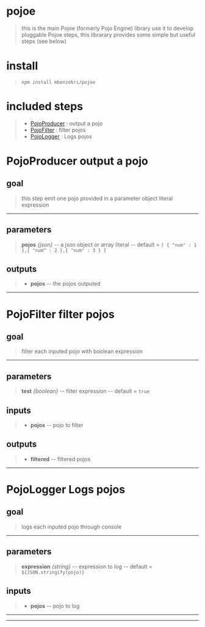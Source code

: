 
# pojoe
>this is the main Pojoe (formerly Pojo Engine) library use it to develop pluggable Pojoe steps, 
 this librarary provides some simple but useful steps (see below)
# install

>`npm install mbenzekri/pojoe`

# included steps 
>- [PojoProducer](#pojoproducer-output-a-pojo) : output a pojo
>- [PojoFilter](#pojofilter-filter-pojos) : filter pojos
>- [PojoLogger](#pojologger-logs-pojos) : Logs pojos
# PojoProducer output a pojo
>

## goal

>this step emit one pojo provided in a parameter object literal expression

---
## parameters
> **pojos** *{json}* -- a json object or array literal  -- default = `[ { "num" : 1 },{ "num" : 2 },{ "num" : 3 } ]`
> 

## outputs
>- **pojos** -- the pojos outputed 


---

# PojoFilter filter pojos
>

## goal

> filter each inputed pojo with boolean expression

---
## parameters
> **test** *{boolean}* -- filter expression  -- default = `true`
> 
## inputs
>- **pojos** -- pojo to filter 

## outputs
>- **filtered** -- filtered pojos 


---

# PojoLogger Logs pojos
>

## goal

> logs each inputed pojo through console

---
## parameters
> **expression** *{string}* -- expression to log  -- default = `${JSON.stringify(pojo)}`
> 
## inputs
>- **pojos** -- pojo to log 



---

---
